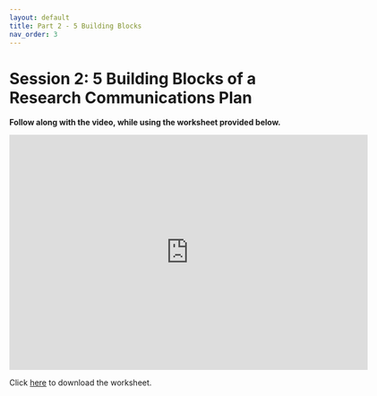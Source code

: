 ```yaml
---
layout: default
title: Part 2 - 5 Building Blocks
nav_order: 3
---
```


# Session 2: 5 Building Blocks of a Research Communications Plan
**Follow along with the video, while using the worksheet provided below.**

<iframe height="420" width="640" allowfullscreen frameborder=0
src="https://echo360.ca/media/b012f405-842b-45ba-8b14-ca1d0fae2878/public?autoplay=false&automute=false"></iframe>

Click [here](https://github.com/scds/research-beyond-academia/raw/main/assets/data/Worksheet-Session-2-Nov_20_2020.pptx) to download the worksheet.
